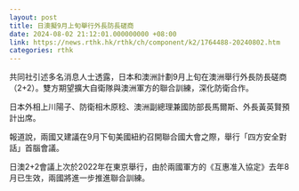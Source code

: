 ```yaml
---
layout: post
title: 日澳擬9月上旬舉行外長防長磋商
date: 2024-08-02 21:12:01.000000000 +08:00
link: https://news.rthk.hk/rthk/ch/component/k2/1764488-20240802.htm
categories: rthk
---
```


共同社引述多名消息人士透露，日本和澳洲計劃9月上旬在澳洲舉行外長防長磋商（2+2）。雙方期望擴大自衛隊與澳洲軍方的聯合訓練，深化防衛合作。

日本外相上川陽子、防衛相木原稔、澳洲副總理兼國防部長馬爾斯、外長黃英賢預計出席。

報道說，兩國又建議在9月下旬美國紐約召開聯合國大會之際，舉行「四方安全對話」首腦會議。

日澳2+2會議上次於2022年在東京舉行，由於兩國軍方的《互惠准入協定》去年8月已生效，兩國將進一步推進聯合訓練。
